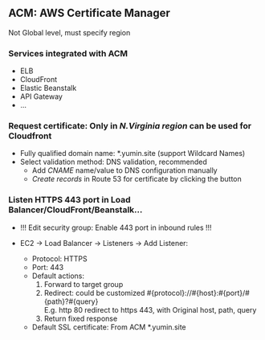 ## ACM: AWS Certificate Manager

Not Global level, must specify region

### Services integrated with ACM

+ ELB
+ CloudFront
+ Elastic Beanstalk
+ API Gateway
+ ...

### Request certificate: Only in *N.Virginia region* can be used for Cloudfront

+ Fully qualified domain name: *.yumin.site (support Wildcard Names)
+ Select validation method: DNS validation, recommended
    - Add *CNAME* name/value to DNS configuration manually
    - *Create records* in Route 53 for certificate by clicking the button

### Listen HTTPS 443 port in Load Balancer/CloudFront/Beanstalk...

+ !!! Edit security group: Enable 443 port in inbound rules !!!

+ EC2 -> Load Balancer -> Listeners -> Add Listener:
    - Protocol: HTTPS
    - Port: 443
    - Default actions:
        1. Forward to target group
        2. Redirect: could be customized #{protocol}://#{host}:#{port}/#{path}?#{query}<br>
           E.g. http 80 redirect to https 443, with Original host, path, query
        3. Return fixed response
    - Default SSL certificate: From ACM *.yumin.site

